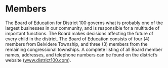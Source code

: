 # Members
The Board of Education for District 100 governs what is probably one of the largest businesses in our community, and is responsible for a multitude of important functions.  The Board makes decisions affecting the future of every child in the district. The Board of Education consists of four (4) members from Belvidere Township, and three (3) members from the remaining congressional townships.  A complete listing of all Board member names, addresses, and telephone numbers can be found on the district’s website (www.district100.com).
